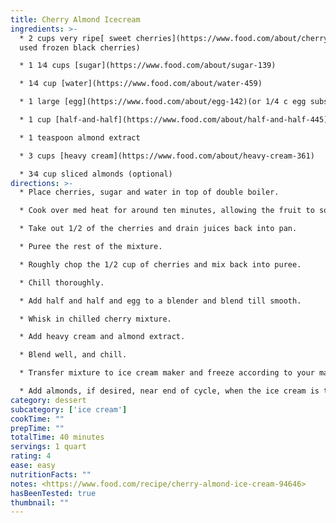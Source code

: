 ```yaml
---
title: Cherry Almond Icecream
ingredients: >-
  * 2 cups very ripe[ sweet cherries](https://www.food.com/about/cherry-218)(I
  used frozen black cherries)

  * 1 1⁄4 cups [sugar](https://www.food.com/about/sugar-139)

  * 1⁄4 cup [water](https://www.food.com/about/water-459)

  * 1 large [egg](https://www.food.com/about/egg-142)(or 1/4 c egg substitute(don't leave this out, as the texture will suffer)

  * 1 cup [half-and-half](https://www.food.com/about/half-and-half-445)

  * 1 teaspoon almond extract

  * 3 cups [heavy cream](https://www.food.com/about/heavy-cream-361)

  * 3⁄4 cup sliced almonds (optional)
directions: >-
  * Place cherries, sugar and water in top of double boiler.

  * Cook over med heat for around ten minutes, allowing the fruit to soften and sugar to dissolve.

  * Take out 1/2 of the cherries and drain juices back into pan.

  * Puree the rest of the mixture.

  * Roughly chop the 1/2 cup of cherries and mix back into puree.

  * Chill thoroughly.

  * Add half and half and egg to a blender and blend till smooth.

  * Whisk in chilled cherry mixture.

  * Add heavy cream and almond extract.

  * Blend well, and chill.

  * Transfer mixture to ice cream maker and freeze according to your machine's instructions.

  * Add almonds, if desired, near end of cycle, when the ice cream is thick enough to prevent all the almonds to sink to the bottom of the mix.
category: dessert
subcategory: ['ice cream']
cookTime: ""
prepTime: ""
totalTime: 40 minutes
servings: 1 quart
rating: 4
ease: easy
nutritionFacts: ""
notes: <https://www.food.com/recipe/cherry-almond-ice-cream-94646>
hasBeenTested: true
thumbnail: ""
---
```

